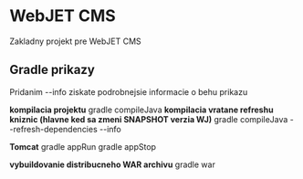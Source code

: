 WebJET CMS
==========

Zakladny projekt pre WebJET CMS

Gradle prikazy
--------------
Pridanim --info ziskate podrobnejsie informacie o behu prikazu

**kompilacia projektu**
gradle compileJava
**kompilacia vratane refreshu kniznic (hlavne ked sa zmeni SNAPSHOT verzia WJ)**
gradle compileJava --refresh-dependencies --info 

**Tomcat**
gradle appRun
gradle appStop

**vybuildovanie distribucneho WAR archivu**
gradle war